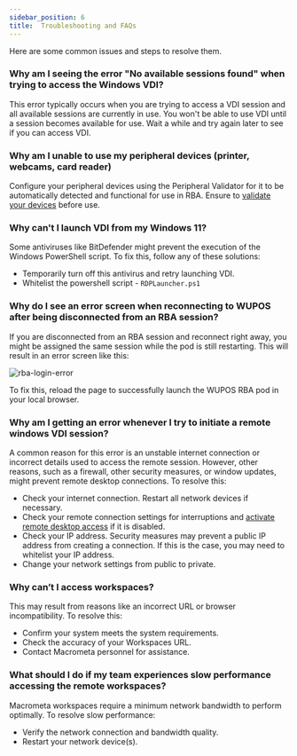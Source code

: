 ```yaml
---
sidebar_position: 6
title:  Troubleshooting and FAQs
---
```

Here are some common issues and steps to resolve them.


### Why am I seeing the error "No available sessions found" when trying to access the Windows VDI?

This error typically occurs when you are trying to access a VDI session  and all available sessions are currently in use. You won't be able to use VDI until a session becomes available for use. Wait a while and try again later to see if  you can access VDI. 

### Why am I unable to use my peripheral devices (printer, webcams, card reader)
Configure your peripheral devices using the Peripheral Validator for it to be automatically detected and functional for use in RBA. Ensure to [validate your devices](./rba/validating-peripherals.md) before use.

### Why can't I launch VDI from my Windows 11?

Some antiviruses like BitDefender might prevent the execution of the Windows PowerShell script. To fix this, follow any of these solutions:

- Temporarily turn off this antivirus and retry launching VDI.
- Whitelist the powershell script - `RDPLauncher.ps1`

### Why do I see an error screen when reconnecting to WUPOS after being disconnected from an RBA session?

If you are disconnected from an RBA session and reconnect right away, you might be assigned the same session while the pod is still restarting. This will result in an error screen like this:

![rba-login-error](/img/runbook-images/rba-login-error.png)


To fix this, reload the page to successfully launch the WUPOS RBA pod in your local browser.


### Why am I getting an error whenever I try to initiate a remote windows VDI session?

A common reason for this error is an unstable internet connection or incorrect details used to access the remote session. However, other reasons, such as a firewall, other security measures, or window updates, might prevent remote desktop connections. To resolve this:

- Check your internet connection. Restart all network devices if necessary.
- Check your remote connection settings for interruptions and [activate remote desktop access](https://learn.microsoft.com/en-us/windows-server/remote/remote-desktop-services/clients/remote-desktop-allow-access) if it is disabled. 
- Check your IP address. Security measures may prevent a public IP address from creating a connection. If this is the case, you may need to whitelist your IP address.
- Change your network settings from public to private.

### Why can’t I access workspaces?
This may result from reasons like an incorrect URL or browser incompatibility. To resolve this:

- Confirm your system meets the system requirements.
- Check the accuracy of your Workspaces URL.
- Contact Macrometa personnel for assistance.

### What should I do if my team experiences slow performance accessing the remote workspaces?
Macrometa workspaces require a minimum network bandwidth to perform optimally. To resolve slow performance:

- Verify the network connection and bandwidth quality.
- Restart your network device(s).
